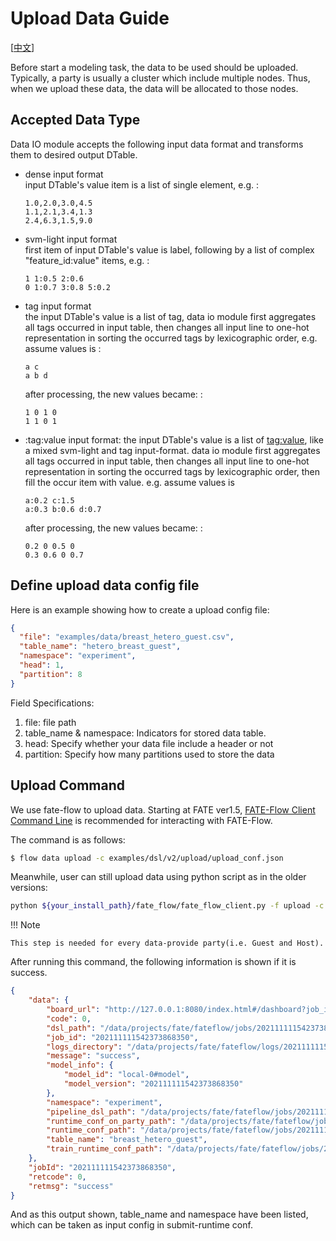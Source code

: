 # Upload Data Guide

[[中文](upload_data_guide.zh.md)]

Before start a modeling task, the data to be used should be uploaded.
Typically, a party is usually a cluster which include multiple nodes.
Thus, when we upload these data, the data will be allocated to those
nodes.

## Accepted Data Type

Data IO module accepts the following input data format and transforms
them to desired output DTable.

  - dense input format  
    input DTable's value item is a list of single element, e.g. :

    ```
    1.0,2.0,3.0,4.5
    1.1,2.1,3.4,1.3
    2.4,6.3,1.5,9.0
    ```

  - svm-light input format  
    first item of input DTable's value is label, following by a list of
    complex "feature\_id:value" items, e.g. :
    
    ``` 
    1 1:0.5 2:0.6
    0 1:0.7 3:0.8 5:0.2
    ```

  - tag input format  
    the input DTable's value is a list of tag, data io module first
    aggregates all tags occurred in input table, then changes all input
    line to one-hot representation in sorting the occurred tags by
    lexicographic order, e.g. assume values is :
    
    ```    
    a c
    a b d
    ```
    
    after processing, the new values became: :

    ``` 
    1 0 1 0
    1 1 0 1
    ```

  - :tag:value input format: the input DTable's value is a list of
    <tag:value>, like a mixed svm-light and tag input-format. data io
    module first aggregates all tags occurred in input table, then
    changes all input line to one-hot representation in sorting the
    occurred tags by lexicographic order, then fill the occur item with
    value. e.g. assume values is

    ```  
    a:0.2 c:1.5
    a:0.3 b:0.6 d:0.7
    ```
    
    after processing, the new values became: :

    ``` 
    0.2 0 0.5 0
    0.3 0.6 0 0.7
    ```

## Define upload data config file

Here is an example showing how to create a upload config file:

```json
{
  "file": "examples/data/breast_hetero_guest.csv",
  "table_name": "hetero_breast_guest",
  "namespace": "experiment",
  "head": 1,
  "partition": 8
}
```

Field Specifications:

1.  file: file path
2.  table\_name & namespace: Indicators for stored data table.
3.  head: Specify whether your data file include a header or not
4.  partition: Specify how many partitions used to store the data

## Upload Command

We use fate-flow to upload data. Starting at FATE ver1.5, [FATE-Flow
Client Command Line](../../api/fate_client/flow_client.md) is
recommended for interacting with FATE-Flow.

The command is as follows:

```bash
$ flow data upload -c examples/dsl/v2/upload/upload_conf.json
```

Meanwhile, user can still upload data using python script as in the
older
versions:

```bash
python ${your_install_path}/fate_flow/fate_flow_client.py -f upload -c examples/dsl/v2/upload/upload_conf.json
```

!!! Note
    
    This step is needed for every data-provide party(i.e. Guest and Host).

After running this command, the following information is shown if it is
success.

```json
{
    "data": {
        "board_url": "http://127.0.0.1:8080/index.html#/dashboard?job_id=202111111542373868350&role=local&party_id=0",
        "code": 0,
        "dsl_path": "/data/projects/fate/fateflow/jobs/202111111542373868350/job_dsl.json",
        "job_id": "202111111542373868350",
        "logs_directory": "/data/projects/fate/fateflow/logs/202111111542373868350",
        "message": "success",
        "model_info": {
            "model_id": "local-0#model",
            "model_version": "202111111542373868350"
        },
        "namespace": "experiment",
        "pipeline_dsl_path": "/data/projects/fate/fateflow/jobs/202111111542373868350/pipeline_dsl.json",
        "runtime_conf_on_party_path": "/data/projects/fate/fateflow/jobs/202111111542373868350/local/0/job_runtime_on_party_conf.json",
        "runtime_conf_path": "/data/projects/fate/fateflow/jobs/202111111542373868350/job_runtime_conf.json",
        "table_name": "breast_hetero_guest",
        "train_runtime_conf_path": "/data/projects/fate/fateflow/jobs/202111111542373868350/train_runtime_conf.json"
    },
    "jobId": "202111111542373868350",
    "retcode": 0,
    "retmsg": "success"
}
```

And as this output shown, table\_name and namespace have been listed,
which can be taken as input config in submit-runtime conf.
